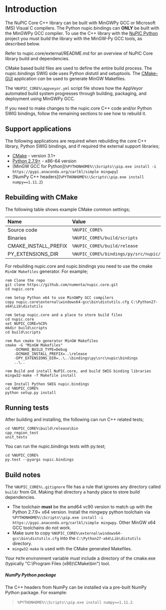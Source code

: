 # Introduction

The NuPIC Core C++ library can be built with MinGWPy GCC or Microsoft (MS) Visual C compilers. The Python nupic.bindings can **ONLY** be built with the MinGWPy GCC compiler. To use the C++ library with the [NuPIC Python](https://github.com/numenta/nupic) project you must build the library with the MinGW-Py GCC tools, as described below.

Refer to nupic.core/external/README.md for an overview of NuPIC Core library build and dependencies.

CMake based build files are used to define the entire build process. The nupic.bindings SWIG side uses Python distutil and setuptools. The [CMake-GUI](http://www.cmake.org/) application _can_ be used to generate MinGW Makefiles.

The `%NUPIC_CORE%\appveyor.yml` script file shows how the AppVeyor automated build system progresses through building, packaging, and deployment using MinGWPy GCC.

If you need to make changes to the nupic.core C++ code and/or Python SWIG bindings, follow the remaining sections to see how to rebuild it.

## Support applications

The following applications are required when rebuilding the core C++ library, Python SWIG bindings, and if required the external support libraries;

- [CMake](http://www.cmake.org/) - version 3.1+
- [Python 2.7.9+](https://www.python.org/downloads/windows/) - x86-64 version
- [MinGW GCC for Python](`%PYTHONHOME%\\Scripts\\pip.exe install -i https://pypi.anaconda.org/carlkl/simple mingwpy`)
- [NumPy C++ headers](`%PYTHONHOME%\\Scripts\\pip.exe install numpy==1.11.2`)

## Rebuilding with CMake

The following table shows example CMake common settings;

<center>

| Name | Value |
|:---- |:----- |
| Source code | `%NUPIC_CORE%` |
| Binaries | `%NUPIC_CORE%/build/scripts` |
| CMAKE_INSTALL_PREFIX | `%NUPIC_CORE%/build/release` |
| PY_EXTENSIONS_DIR | `%NUPIC_CORE%/bindings/py/src/nupic/bindings` |

</center>

For rebuilding nupic.core and nupic.bindings you need to use the cmake `MinGW Makefiles` generator. For example;

```
rem Clone the repo
git clone https://github.com/numenta/nupic.core.git
cd nupic.core

rem Setup Python x64 to use MinGWPy GCC compilers
copy nupic.core\external\windows64-gcc\bin\distutils.cfg C:\Python27-x64\Lib\distutils

rem Setup nupic.core and a place to store build files
cd nupic.core
set NUPIC_CORE=%CD%
mkdir build\scripts
cd build\scripts

rem Run cmake to generator MinGW Makefiles
cmake -G "MinGW Makefiles"
	-DCMAKE_BUILD_TYPE=Debug
	-DCMAKE_INSTALL_PREFIX=..\release
	-DPY_EXTENSIONS_DIR=..\..\bindings\py\src\nupic\bindings
	..\..

rem Build and install NuPIC.core, and build SWIG binding libraries
mingw32-make -f Makefile install

rem Install Python SWIG nupic.bindings
cd %NUPIC_CORE%
python setup.py install
```

## Running tests

After building and installing, the following can run C++ related tests;

```
cd %NUPIC_CORE%\build\release\bin
cpp_region_test
unit_tests
```

You can run the nupic.bindings tests with py.test;

```
cd %NUPIC_CORE%
py.test --pyargs nupic.bindings
```

## Build notes

The `%NUPIC_CORE%\.gitignore` file has a rule that ignores any directory called `build/` from Git. Making that directory a handy place to store build dependencies.

* The toolchain __must__ be the amd64 vc90 version to match up with the Python 2.7.9+ x64 version. Install the mingwpy python toolchain via
 `%PYTHONHOME%\\Scripts\\pip.exe install -i https://pypi.anaconda.org/carlkl/simple mingwpy`. Other MinGW x64 GCC toolchains do not work.
* Make sure to copy `%NUPIC_CORE%\external\windows64-gcc\bin\distutils.cfg` into the `C:\Python27-x64\Lib\distutils` directory.
* `mingw32-make` is used with the CMake generated Makefiles.

Your `PATH` environment variable must include a directory of the cmake.exe (typically "C:\Program Files (x86)\CMake\bin") tool.


##### NumPy Python package

The C++ headers from NumPy can be installed via a pre-built NumPy Python package. For example:
> `%PYTHONHOME%\\Scripts\\pip.exe install numpy==1.11.2`.
